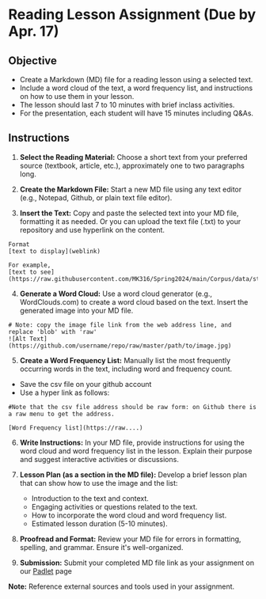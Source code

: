 # Reading Lesson Assignment (Due by Apr. 17)

## Objective
+ Create a Markdown (MD) file for a reading lesson using a selected text.
+ Include a word cloud of the text, a word frequency list, and instructions on how to use them in your lesson.
+ The lesson should last 7 to 10 minutes with brief inclass activities.
+ For the presentation, each student will have 15 minutes including Q&As.

## Instructions

1. **Select the Reading Material:** Choose a short text from your preferred source (textbook, article, etc.), approximately one to two paragraphs long.

2. **Create the Markdown File:** Start a new MD file using any text editor (e.g., Notepad, Github, or plain text file editor). 

3. **Insert the Text:** Copy and paste the selected text into your MD file, formatting it as needed. Or you can upload the text file (.txt) to your repository and use hyperlink on the content.
```
Format
[text to display](weblink)

For example,
[text to see](https://raw.githubusercontent.com/MK316/Spring2024/main/Corpus/data/story01.txt)
```

4. **Generate a Word Cloud:** Use a word cloud generator (e.g., WordClouds.com) to create a word cloud based on the text. Insert the generated image into your MD file.

```
# Note: copy the image file link from the web address line, and replace 'blob' with 'raw'
![Alt Text](https://github.com/username/repo/raw/master/path/to/image.jpg)
```

5. **Create a Word Frequency List:** Manually list the most frequently occurring words in the text, including word and frequency count.

+ Save the csv file on your github account
+ Use a hyper link as follows:

```
#Note that the csv file address should be raw form: on Github there is a raw menu to get the address.

[Word Frequency list](https://raw....)
```
6. **Write Instructions:** In your MD file, provide instructions for using the word cloud and word frequency list in the lesson. Explain their purpose and suggest interactive activities or discussions.

7. **Lesson Plan (as a section in the MD file):** Develop a brief lesson plan that can show how to use the image and the list:
   - Introduction to the text and context.
   - Engaging activities or questions related to the text.
   - How to incorporate the word cloud and word frequency list.
   - Estimated lesson duration (5-10 minutes).

8. **Proofread and Format:** Review your MD file for errors in formatting, spelling, and grammar. Ensure it's well-organized.

9. **Submission:** Submit your completed MD file link as your assignment on our [Padlet](https://padlet.com/mirankim316/S24Corpus) page

**Note:** Reference external sources and tools used in your assignment.
